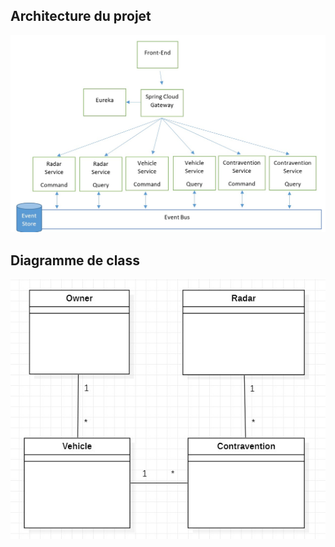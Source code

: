 ## Architecture du projet

![Architecture du projet](screens/arch.jpg)


## Diagramme de class
![Diagramme de class](screens/class.jpg)